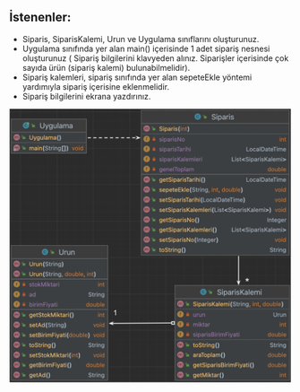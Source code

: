 ## İstenenler:

* Siparis, SiparisKalemi, Urun ve Uygulama sınıflarını oluşturunuz.
* Uygulama sınıfında yer alan main() içerisinde 1 adet sipariş nesnesi oluşturunuz ( Sipariş bilgilerini klavyeden alınız. Siparişler içerisinde çok sayıda ürün (sipariş kalemi) bulunabilmelidir).
* Sipariş kalemleri, sipariş sınıfında yer alan sepeteEkle yöntemi yardımıyla sipariş içerisine eklenmelidir.
* Sipariş bilgilerini ekrana yazdırınız.


![](https://github.com/celalceken/NesneYonelimliAnalizVeTasarimDersiUygulamalari/blob/master/Sekiller/05/Uygulama52.png)


